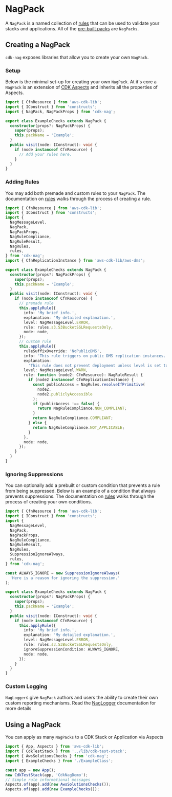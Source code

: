 <!--
Copyright Amazon.com, Inc. or its affiliates. All Rights Reserved.
SPDX-License-Identifier: Apache-2.0
-->

# NagPack

A `NagPack` is a named collection of [rules](./RuleCreation.md) that can be used to validate your stacks and applications. All of the [pre-built packs](../README.md#available-packs) are `NagPacks`.

## Creating a NagPack

`cdk-nag` exposes libraries that allow you to create your own `NagPack`.

### Setup

Below is the minimal set-up for creating your own `NagPack`. At it's core a `NagPack` is an extension of [CDK Aspects](https://docs.aws.amazon.com/cdk/v2/guide/aspects.html#aspects_example) and inherits all the properties of Aspects.

```typescript
import { CfnResource } from 'aws-cdk-lib';
import { IConstruct } from 'constructs';
import { NagPack, NagPackProps } from 'cdk-nag';

export class ExampleChecks extends NagPack {
  constructor(props?: NagPackProps) {
    super(props);
    this.packName = 'Example';
  }
  public visit(node: IConstruct): void {
    if (node instanceof CfnResource) {
      // Add your rules here.
    }
  }
}
```

### Adding Rules

You may add both premade and custom rules to your `NagPack`. The documentation on [rules](./RuleCreation.md) walks through the process of creating a rule.

```typescript
import { CfnResource } from 'aws-cdk-lib';
import { IConstruct } from 'constructs';
import {
  NagMessageLevel,
  NagPack,
  NagPackProps,
  NagRuleCompliance,
  NagRuleResult,
  NagRules,
  rules,
} from 'cdk-nag';
import { CfnReplicationInstance } from 'aws-cdk-lib/aws-dms';

export class ExampleChecks extends NagPack {
  constructor(props?: NagPackProps) {
    super(props);
    this.packName = 'Example';
  }
  public visit(node: IConstruct): void {
    if (node instanceof CfnResource) {
      // premade rule
      this.applyRule({
        info: 'My brief info.',
        explanation: 'My detailed explanation.',
        level: NagMessageLevel.ERROR,
        rule: rules.s3.S3BucketSSLRequestsOnly,
        node: node,
      });
      // custom rule
      this.applyRule({
        ruleSuffixOverride: 'NoPublicDMS',
        info: 'This rule triggers on public DMS replication instances.',
        explanation:
          'This rule does not prevent deployment unless level is set to NagMessageLevel.ERROR.',
        level: NagMessageLevel.WARN,
        rule: function (node2: CfnResource): NagRuleResult {
          if (node2 instanceof CfnReplicationInstance) {
            const publicAccess = NagRules.resolveIfPrimitive(
              node2,
              node2.publiclyAccessible
            );
            if (publicAccess !== false) {
              return NagRuleCompliance.NON_COMPLIANT;
            }
            return NagRuleCompliance.COMPLIANT;
          } else {
            return NagRuleCompliance.NOT_APPLICABLE;
          }
        },
        node: node,
      });
    }
  }
}
```

### Ignoring Suppressions

You can optionally add a prebuilt or custom condition that prevents a rule from being suppressed. Below is an example of a condition that always prevents suppressions.
The documentation on [rules](./IgnoreSuppressionConditions.md) walks through the process of creating your own conditions.

```typescript
import { CfnResource } from 'aws-cdk-lib';
import { IConstruct } from 'constructs';
import {
  NagMessageLevel,
  NagPack,
  NagPackProps,
  NagRuleCompliance,
  NagRuleResult,
  NagRules,
  SuppressionIgnoreAlways,
  rules,
} from 'cdk-nag';

const ALWAYS_IGNORE = new SuppressionIgnoreAlways(
  'Here is a reason for ignoring the suppression.'
);

export class ExampleChecks extends NagPack {
  constructor(props?: NagPackProps) {
    super(props);
    this.packName = 'Example';
  }
  public visit(node: IConstruct): void {
    if (node instanceof CfnResource) {
      this.applyRule({
        info: 'My brief info.',
        explanation: 'My detailed explanation.',
        level: NagMessageLevel.ERROR,
        rule: rules.s3.S3BucketSSLRequestsOnly,
        ignoreSuppressionCondition: ALWAYS_IGNORE,
        node: node,
      });
    }
  }
}
```

### Custom Logging

`NagLogger`s give `NagPack` authors and users the ability to create their own custom reporting mechanisms. Read the [NagLogger](./NagLogger.md) documentation for more details

## Using a NagPack

You can apply as many `NagPacks` to a CDK Stack or Application via Aspects

```typescript
import { App, Aspects } from 'aws-cdk-lib';
import { CdkTestStack } from '../lib/cdk-test-stack';
import { AwsSolutionsChecks } from 'cdk-nag';
import { ExampleChecks } from './ExampleClass';

const app = new App();
new CdkTestStack(app, 'CdkNagDemo');
// Simple rule informational messages
Aspects.of(app).add(new AwsSolutionsChecks());
Aspects.of(app).add(new ExampleChecks());
```
